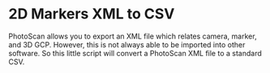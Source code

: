# 2D Markers XML to CSV

PhotoScan allows you to export an XML file which relates camera, marker, and 3D GCP. However, this is not always able to be imported into other software. So this little script will convert a PhotoScan XML file to a standard CSV.
